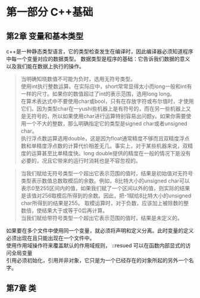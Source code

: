 # 第一部分 C++基础
## 第2章 变量和基本类型
c++是一种静态类型语言，它的类型检查发生在编译时，因此编译器必须知道程序中每一个变量对应的数据类型。
数据类型是程序的基础：它告诉我们数据的意义以及我们能在数据上执行的操作。
> 当明确知晓数值不可能为负时，选用无符号类型。  
使用int执行整数运算。在实际应中，short常常显得太小而long一般和int有一样的尺寸。如果你的数值超过了int的表示范围，选用long long。  
在算术表达式中不要使用char或bool，只有在存放字符或布尔值时，才使用它们。因为类型char在一yushi些机器上是有符号的，而在另一些机器上又是无符号的，所以如果使用char进行运算特别容易出问题y。如果你需要使用一个不大的整数，那么明确指定它的类型是signed char或者unsigned char。  
执行浮点数运算选用double，这是因为float通常精度不够而且双精度浮点数和单精度浮点数的计算代价相差无几。事实上，对于某些机器来说，双精度的运算甚至比单精度快。long double提供的精度在一般的情况下是没有必要的，况且它带来的运行时消耗也是不容忽视的。  

>当我们赋给无符号类型一个超出它表示范围的值时，结果是初始值对无符号类型表示数值总数取模后的余数。例如，8比特大小的unsigned char可以表示0至255区间内的值，如果我们赋了一个区间以外的值，则实际的结果是该值对256取模后所得到的余数。因此，把-1赋给8比特大小的unsigned char所得到的结果是255。
取模运算时，对于负数，应该加上被除数的整数倍，使结果大于或等于0后再计算。  
当我们赋给带符号类型一个超出它表示范围的值时，结果是未定义的。  

如果要在多个文件中使用同一个变量，就必须将声明和定义分离。此时变量的定义必须出现在且只能出现在一个文件中。  
使用作用域操作符来覆盖默认的作用域规则， ::resued 可以在函数内部显式的访问全局变量  
引用必须初始化，引用并非对象，它只是为一个已经存在的对象所起的另外一个名字。
## 第7章 类
